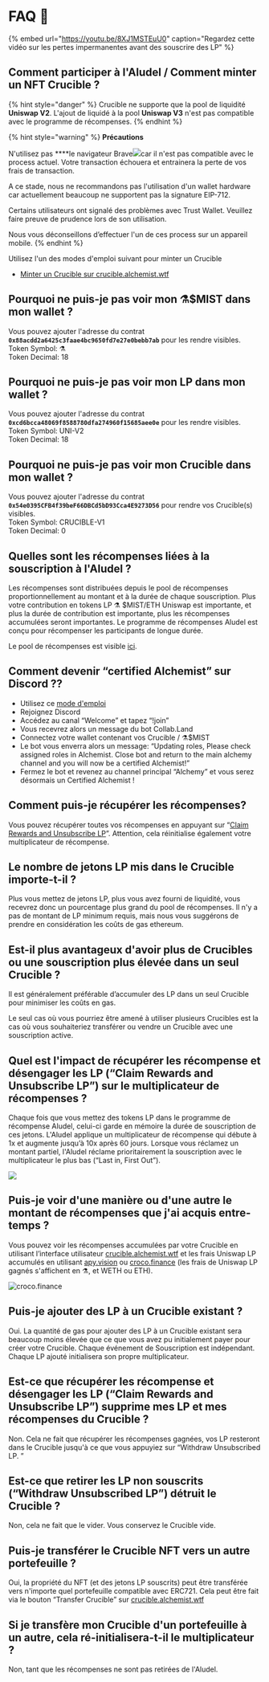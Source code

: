 # FAQ 📖

{% embed url="https://youtu.be/8XJ1MSTEuU0" caption="Regardez cette vidéo sur les pertes impermanentes avant des souscrire des LP" %}

## **Comment participer à l'Aludel / Comment minter un NFT Crucible ?**

{% hint style="danger" %}
Crucible ne supporte que la pool de liquidité **Uniswap V2**. L'ajout de liquidé à la pool **Uniswap V3** n'est pas compatible avec le programme de récompenses.
{% endhint %}

{% hint style="warning" %}
**Précautions**

N'utilisez pas ****le navigateur Brave![](../.gitbook/assets/brave.png)car il n'est pas compatible avec le process actuel. Votre transaction échouera et entrainera la perte de vos frais de transaction.

A ce stade, nous ne recommandons pas l'utilisation d'un wallet hardware car actuellement beaucoup ne supportent pas la signature EIP-712.

Certains utilisateurs ont signalé des problèmes avec Trust Wallet. Veuillez faire preuve de prudence lors de son utilisation.

Nous vous déconseillons d’effectuer l'un de ces process sur un appareil mobile.
{% endhint %}

Utilisez l'un des modes d'emploi suivant pour minter un Crucible

* [Minter un Crucible sur crucible.alchemist.wtf](guides-crucible.alchemist.wtf/)

## **Pourquoi ne puis-je pas voir mon ⚗️$MIST dans mon wallet ?**

Vous pouvez ajouter l'adresse du contrat **`0x88acdd2a6425c3faae4bc9650fd7e27e0bebb7ab`** pour les rendre visibles.  
Token Symbol: ⚗️  
Token Decimal: 18

## **Pourquoi ne puis-je pas voir mon LP dans mon wallet ?**

Vous pouvez ajouter l'adresse du contrat **`0xcd6bcca48069f8588780dfa274960f15685aee0e`** pour les rendre visibles.  
Token Symbol: UNI-V2  
Token Decimal: 18

## **Pourquoi ne puis-je pas voir mon Crucible dans mon wallet ?**

Vous pouvez ajouter l'adresse du contrat **`0x54e0395CFB4f39beF66DBCd5bD93Cca4E9273D56`** pour rendre vos Crucible\(s\) visibles.  
Token Symbol: CRUCIBLE-V1  
Token Decimal: 0

## **Quelles sont les récompenses liées à la souscription à l'Aludel ?**

Les récompenses sont distribuées depuis le pool de récompenses proportionnellement au montant et à la durée de chaque souscription. Plus votre contribution en tokens LP ⚗️ $MIST/ETH Uniswap est importante, et plus la durée de contribution est importante, plus les récompenses accumulées seront importantes. Le programme de récompenses Aludel est conçu pour récompenser les participants de longue durée.

Le pool de récompenses est visible [ici](https://etherscan.io/address/0x04108d6e9a51bec5170f8fd953a156cf754ba541).

## **Comment devenir “certified Alchemist” sur Discord ??**

* Utilisez ce [mode d'emploi](https://alchemist-docs.gitbook.io/alchemist/crucible/how-to-become-a-certified-alchemist-on-discord)
* Rejoignez Discord
* Accédez au canal “Welcome” et tapez “!join”
* Vous recevrez alors un message du bot Collab.Land
* Connectez votre wallet contenant vos Crucible / ⚗️$MIST
* Le bot vous enverra alors un message: “Updating roles, Please check assigned roles in Alchemist. Close bot and return to the main alchemy channel and you will now be a certified Alchemist!”
* Fermez le bot et revenez au channel principal “Alchemy” et vous serez désormais un Certified Alchemist !

## **Comment puis-je récupérer les récompenses?**

Vous pouvez récupérer toutes vos récompenses en appuyant sur “[Claim Rewards and Unsubscribe LP](guides-crucible.alchemist.wtf/claiming-rewards-and-unsubscribing-your-lp.md)”. Attention, cela réinitialise également votre multiplicateur de récompense. 

## **Le nombre de jetons LP mis dans le Crucible importe-t-il ?** 

Plus vous mettez de jetons LP, plus vous avez fourni de liquidité, vous recevrez donc un pourcentage plus grand du pool de récompenses. Il n'y a pas de montant de LP minimum requis, mais nous vous suggérons de prendre en considération les coûts de gas ethereum.

## **Est-il plus avantageux d'avoir plus de Crucibles ou une souscription plus élevée dans un seul Crucible ?**

Il est généralement préférable d’accumuler des LP dans un seul Crucible pour minimiser les coûts en gas. 

Le seul cas où vous pourriez être amené à utiliser plusieurs Crucibles est la cas où vous souhaiteriez transférer ou vendre un Crucible avec une souscription active.

## **Quel est l'impact de récupérer les récompense et désengager les LP \(“Claim Rewards and Unsubscribe LP”\) sur le multiplicateur de récompenses ?**

Chaque fois que vous mettez des tokens LP dans le programme de récompense Aludel, celui-ci garde en mémoire la durée de souscription de ces jetons. L'Aludel applique un multiplicateur de récompense qui débute à 1x et augmente jusqu’à 10x après 60 jours. Lorsque vous réclamez un montant partiel, l'Aludel réclame prioritairement la souscription avec le multiplicateur le plus bas \(“Last in, First Out”\).

![](../.gitbook/assets/untitled%20%281%29.png)

## **Puis-je voir d'une manière ou d'une autre le montant de récompenses que j'ai acquis entre-temps ?**

Vous pouvez voir les récompenses accumulées par votre Crucible en utilisant l’interface utilisateur [crucible.alchemist.wtf](https://crucible.alchemist.wtf/) et les frais Uniswap LP accumulés en utilisant [apy.vision](https://apy.vision/) ou [croco.finance](https://croco.finance/) \(les frais de Uniswap LP gagnés s'affichent en ⚗️, et WETH ou ETH\).

![croco.finance](../.gitbook/assets/untitled.png)

## **Puis-je ajouter des LP à un Crucible existant ?**

Oui. La quantité de gas pour ajouter des LP à un Crucible existant sera beaucoup moins élevée que ce que vous avez pu initialement payer pour créer votre Crucible. Chaque événement de Souscription est indépendant. Chaque LP ajouté initialisera son propre multiplicateur.

## **Est-ce que récupérer les récompense et désengager les LP \(“Claim Rewards and Unsubscribe LP”\) supprime mes LP et mes récompenses du Crucible ?**

Non. Cela ne fait que récupérer les récompenses gagnées, vos LP resteront dans le Crucible jusqu'à ce que vous appuyiez sur “Withdraw Unsubscribed LP. ”

## **Est-ce que retirer les LP non souscrits \(“Withdraw Unsubscribed LP”\) détruit le Crucible ?**

Non, cela ne fait que le vider. Vous conservez le Crucible vide.

## **Puis-je transférer le Crucible NFT vers un autre portefeuille ?**

Oui, la propriété du NFT \(et des jetons LP souscrits\) peut être transférée vers n'importe quel portefeuille compatible avec ERC721. Cela peut être fait via le bouton “Transfer Crucible” sur [crucible.alchemist.wtf](https://crucible.alchemist.wtf/)

## **Si je transfère mon Crucible d'un portefeuille à un autre, cela ré-initialisera-t-il le multiplicateur ?**

Non, tant que les récompenses ne sont pas retirées de l'Aludel.

## 


